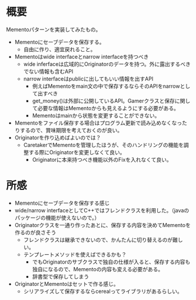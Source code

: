 # 概要

Mementoパターンを実装してみたもの。

* Mementoにセーブデータを保存する。
  * 自由に作り、適宜戻れること。
* Mementoはwide interfaceとnarrow interfaceを持つべき
  * wide inferfaceは広域的にOriginatorのデータを持つ。外に露出するべきでない情報も含むAPI
  * narrow interfaceはpublicに出してもいい情報を出すAPI
    * 例えばMementoをmain文の中で保存するならそのAPIをnarrowとして出すべき
    * get_money()は外部に公開しているAPI。Gamerクラスと保存に関して必要な情報はMementoからも見えるようにする必要がある。
    * Mementoはmainから状態を変更することができない。
* Mementoをファイル保存する場合はプログラム更新で読み込めなくなったりするので、賞味期限を考えておくのが良い。
* Originatorを作り込めばよいのでは？
  * CaretakerでMementoを管理したほうが、そのハンドリングの機能を調整する際にOriginatorを変更しなくて良い。
    * Originatorに本来持つべき機能以外のFixを入れなくて良い。


# 所感

* Mementoにセーブデータを保存する感じ
* wide/narrow interfaceとしてC++ではフレンドクラスを利用した。（javaのパッケージの機能が使えないので。）
* Originatorクラスを一通り作ったあとに、保存する内容を決めてMementoを作るのが良さそう
  * フレンドクラスは継承できないので、かんたんに切り替えるのが難しい。
  * テンプレートメソッドを使えばできるかも？
    * でもOriginatorのサブクラスで独自の仕様が入ると、保存する内容も独自になるので、Mementoの内容も変える必要がある。
    * 辞書型で保存してしまう
* OriginatorとMementoはセットで作る感じ。
  * シリアライズして保存するならcerealってライブラリがあるらしい。
